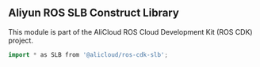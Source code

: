 ## Aliyun ROS SLB Construct Library

This module is part of the AliCloud ROS Cloud Development Kit (ROS CDK) project.

```go
import * as SLB from '@alicloud/ros-cdk-slb';
```
